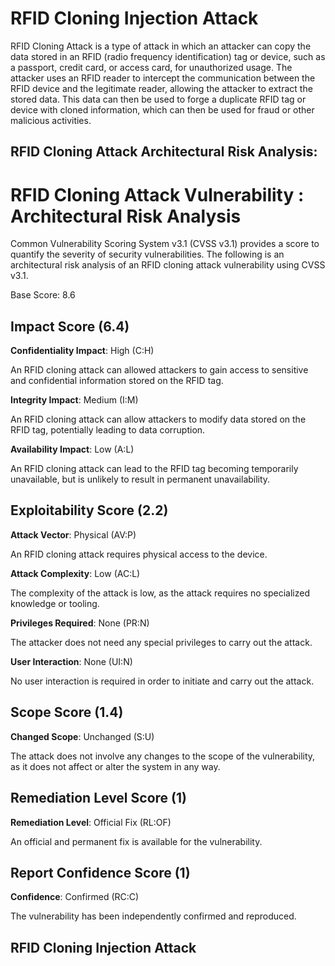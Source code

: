# RFID Cloning Injection Attack 

RFID Cloning Attack is a type of attack in which an attacker can copy the data stored in an RFID (radio frequency identification) tag or device, such as a passport, credit card, or access card, for unauthorized usage. The attacker uses an RFID reader to intercept the communication between the RFID device and the legitimate reader, allowing the attacker to extract the stored data. This data can then be used to forge a duplicate RFID tag or device with cloned information, which can then be used for fraud or other malicious activities.

## RFID Cloning Attack Architectural Risk Analysis: 

# RFID Cloning Attack Vulnerability : Architectural Risk Analysis

Common Vulnerability Scoring System v3.1 (CVSS v3.1) provides a score to quantify the severity of security vulnerabilities. The following is an architectural risk analysis of an RFID cloning attack vulnerability using CVSS v3.1. 

Base Score: 8.6

## Impact Score (6.4)

**Confidentiality Impact**: High (C:H)

An RFID cloning attack can allowed attackers to gain access to sensitive and confidential information stored on the RFID tag.

**Integrity Impact**: Medium (I:M)

An RFID cloning attack can allow attackers to modify data stored on the RFID tag, potentially leading to data corruption.

**Availability Impact**: Low (A:L)

An RFID cloning attack can lead to the RFID tag becoming temporarily unavailable, but is unlikely to result in permanent unavailability.

## Exploitability Score (2.2)

**Attack Vector**: Physical (AV:P)

An RFID cloning attack requires physical access to the device.

**Attack Complexity**: Low (AC:L)

The complexity of the attack is low, as the attack requires no specialized knowledge or tooling. 

**Privileges Required**: None (PR:N)

The attacker does not need any special privileges to carry out the attack.

**User Interaction**: None (UI:N)

No user interaction is required in order to initiate and carry out the attack. 

## Scope Score (1.4)

**Changed Scope**: Unchanged (S:U)

The attack does not involve any changes to the scope of the vulnerability, as it does not affect or alter the system in any way.

## Remediation Level Score (1) 

**Remediation Level**: Official Fix (RL:OF)

An official and permanent fix is available for the vulnerability.

## Report Confidence Score (1)

**Confidence**: Confirmed (RC:C)

The vulnerability has been independently confirmed and reproduced.

## RFID Cloning Injection Attack 